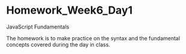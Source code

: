# Homework_Week6_Day1
JavaScript Fundamentals  
  
The homework is to make practice on the syntax and the fundamental concepts covered during the day in class.
